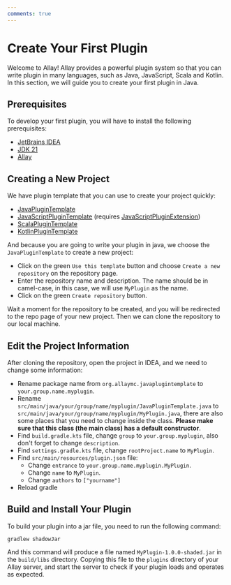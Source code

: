 ```yaml
---
comments: true
---
```


# Create Your First Plugin

Welcome to Allay! Allay provides a powerful plugin system so that you can write plugin in many languages,
such as Java, JavaScript, Scala and Kotlin. In this section, we will guide you to create your first plugin in Java.

## Prerequisites

To develop your first plugin, you will have to install the following prerequisites:

- [JetBrains IDEA](https://www.jetbrains.com/idea/)
- [JDK 21](../getting-started/installation.md#install-java-21)
- [Allay](../getting-started/installation.md#download-allay)

## Creating a New Project

We have plugin template that you can use to create your project quickly:

- [JavaPluginTemplate](https://github.com/AllayMC/JavaPluginTemplate)
- [JavaScriptPluginTemplate](https://github.com/AllayMC/JavaScriptPluginTemplate) (requires [JavaScriptPluginExtension](https://github.com/AllayMC/JavaScriptPluginExtension))
- [ScalaPluginTemplate](https://github.com/AllayMC/ScalaPluginTemplate)
- [KotlinPluginTemplate](https://github.com/MineBuilders/allaymc-kotlin-plugin-template)

And because you are going to write your plugin in java, we choose the `JavaPluginTemplate` to create a new project:

- Click on the green `Use this template` button and choose `Create a new repository` on the repository page.
- Enter the repository name and description. The name should be in camel-case, in this case, we will use `MyPlugin` as the name.
- Click on the green `Create repository` button.

Wait a moment for the repository to be created, and you will be redirected to the repo page of your new project.
Then we can clone the repository to our local machine.

## Edit the Project Information

After cloning the repository, open the project in IDEA, and we need to change some information:

- Rename package name from `org.allaymc.javaplugintemplate` to `your.group.name.myplugin`.
- Rename `src/main/java/your/group/name/myplugin/JavaPluginTemplate.java` to `src/main/java/your/group/name/myplugin/MyPlugin.java`, 
  there are also some places that you need to change inside the class. **Please make sure that this class (the main class) has a default constructor**.
- Find `build.gradle.kts` file, change `group` to `your.group.myplugin`, 
  also don't forget to change `description`.
- Find `settings.gradle.kts` file, change `rootProject.name` to `MyPlugin`.
- Find `src/main/resources/plugin.json` file:
  - Change `entrance` to `your.group.name.myplugin.MyPlugin`.
  - Change `name` to `MyPlugin`.
  - Change `authors` to `["yourname"]`
- Reload gradle

## Build and Install Your Plugin

To build your plugin into a jar file, you need to run the following command:

```shell
gradlew shadowJar
```

And this command will produce a file named `MyPlugin-1.0.0-shaded.jar` in the `build/libs` directory.
Copying this file to the `plugins` directory of your Allay server, and start the server
to check if your plugin loads and operates as expected.